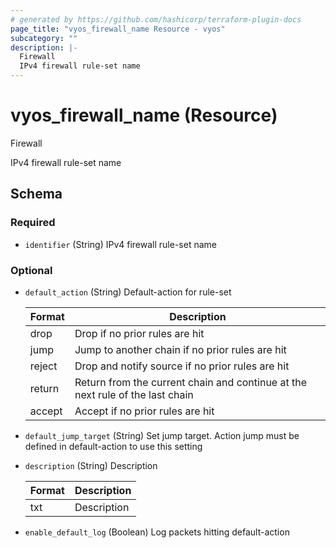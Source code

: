 ```yaml
---
# generated by https://github.com/hashicorp/terraform-plugin-docs
page_title: "vyos_firewall_name Resource - vyos"
subcategory: ""
description: |-
  Firewall
  IPv4 firewall rule-set name
---
```


# vyos_firewall_name (Resource)

Firewall

IPv4 firewall rule-set name



<!-- schema generated by tfplugindocs -->
## Schema

### Required

- `identifier` (String) IPv4 firewall rule-set name

### Optional

- `default_action` (String) Default-action for rule-set

    |  Format  |  Description  |
    |----------|---------------|
    |  drop  |  Drop if no prior rules are hit  |
    |  jump  |  Jump to another chain if no prior rules are hit  |
    |  reject  |  Drop and notify source if no prior rules are hit  |
    |  return  |  Return from the current chain and continue at the next rule of the last                   chain  |
    |  accept  |  Accept if no prior rules are hit  |
- `default_jump_target` (String) Set jump target. Action jump must be defined in default-action to use this
                setting
- `description` (String) Description

    |  Format  |  Description  |
    |----------|---------------|
    |  txt  |  Description  |
- `enable_default_log` (Boolean) Log packets hitting default-action

